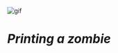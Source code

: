 ![gif](https://media1.giphy.com/media/v1.Y2lkPTc5MGI3NjExNnBxMWZjd3M1Z3Q5ZGYwbjgyMWI4Y3Jsc3ZpMXJtbWkwbDJqMmJmdCZlcD12MV9pbnRlcm5hbF9naWZfYnlfaWQmY3Q9Zw/Z4IXspU3iCHlK/giphy.gif)
# ***Printing a zombie***
